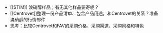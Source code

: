 - [[STIM]] 溴硝醇样品；有无其他样品要寄呢？
- [[Centrovet]]整理一份产品清单、包含产品用途，和Centrovet的关系？准备溴硝醇的行情邮件
- 思考：比较Centrovet和FAV的采购价格、采购渠道、采购风格和特色